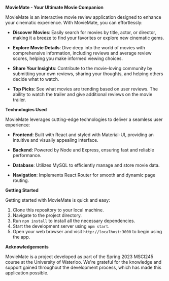**MovieMate - Your Ultimate Movie Companion**

MovieMate is an interactive movie review application designed to enhance your cinematic experience. With MovieMate, you can effortlessly:

- **Discover Movies**: Easily search for movies by title, actor, or director, making it a breeze to find your favorites or explore new cinematic gems.

- **Explore Movie Details**: Dive deep into the world of movies with comprehensive information, including reviews and average review scores, helping you make informed viewing choices.

- **Share Your Insights**: Contribute to the movie-loving community by submitting your own reviews, sharing your thoughts, and helping others decide what to watch.

- **Top Picks**: See what movies are trending based on user reviews. The ability to watch the trailer and give additional reviews on the movie trailer.

**Technologies Used**

MovieMate leverages cutting-edge technologies to deliver a seamless user experience:

- **Frontend**: Built with React and styled with Material-UI, providing an intuitive and visually appealing interface.

- **Backend**: Powered by Node and Express, ensuring fast and reliable performance.

- **Database**: Utilizes MySQL to efficiently manage and store movie data.

- **Navigation**: Implements React Router for smooth and dynamic page routing.

**Getting Started**

Getting started with MovieMate is quick and easy:

1. Clone this repository to your local machine.
2. Navigate to the project directory.
3. Run `npm install` to install all the necessary dependencies.
4. Start the development server using `npm start`.
5. Open your web browser and visit `http://localhost:3000` to begin using the app.

**Acknowledgements**

MovieMate is a project developed as part of the Spring 2023 MSCI245 course at the University of Waterloo. We're grateful for the knowledge and support gained throughout the development process, which has made this application possible.





